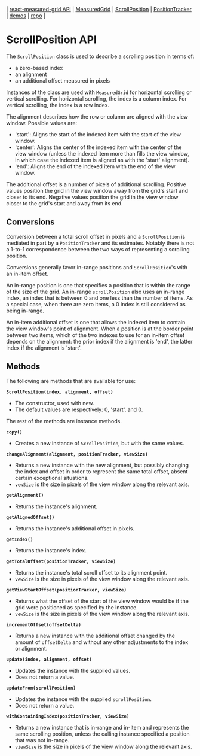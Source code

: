 | [react-measured-grid API](./index.md) | [MeasuredGrid](./MeasuredGrid.md) | [ScrollPosition](./ScrollPosition.md) | [PositionTracker](./PositionTracker.md) | [demos](./demos.md) | [repo](https://github.com/DavidCary/react-measured-grid) |

# ScrollPosition API

The `ScrollPosition` class is used to describe a scrolling position in terms of:

  - a zero-based index
  - an alignment
  - an additional offset measured in pixels
  
Instances of the class are used with `MeasuredGrid` for horizontal scrolling or vertical scrolling.
For horizontal scrolling, the index is a column index.
For vertical scrolling, the index is a row index.

The alignment describes how the row or column are aligned with the view window.  Possible values are:
  - 'start': Aligns the start of the indexed item with the start of the view window.
  - 'center': Aligns the center of the indexed item with the center of the view window
      (unless the indexed item more than fills the view window,
      in which case the indexed item is aligned as with the 'start' alignment).
  - 'end': Aligns the end of the indexed item with the end of the view window.
  
The additional offset is a number of pixels of additional scrolling.
Positive values position the grid in the view window
away from the grid's start and closer to its end.
Negative values position the grid in the view window
closer to the grid's start and away from its end.

## Conversions

Conversion between a total scroll offset in pixels and a `ScrollPosition`
is mediated in part by a `PositionTracker` and its estimates.
Notably there is not a 1-to-1 correspondence between the two ways of representing a scrolling position.

Conversions generally favor in-range positions and `ScrollPosition`'s with an in-item offset.

An in-range position is one that specifies a position that is within the range of the size of the grid.
An in-range `scrollPosition` also uses an in-range index,
an index that is between 0 and one less than the number of items.
As a special case, when there are zero items,
a 0 index is still considered as being in-range.

An in-item additional offset is one that allows the indexed item
to contain the view window's point of alignment.
When a position is at the border point between two items,
which of the two indexes to use for an in-item offset depends on the alignment:
the prior index if the alignment is 'end', the latter index if the alignment is 'start'. 

## Methods

The following are methods that are available for use:

**`ScrollPosition(index, alignment, offset)`**

  - The constructor, used with new.
  - The default values are respectively: 0, 'start', and 0.
  
The rest of the methods are instance methods.

**`copy()`**

  - Creates a new instance of `ScrollPosition`, but with the same values.

**`changeAlignment(alignment, positionTracker, viewSize)`**

  - Returns a new instance with the new alignment,
      but possibly changing the index and offset
      in order to represent the same total offset,
      absent certain exceptional situations.
  - `vewSize` is the size in pixels of the view window
      along the relevant axis.
      
**`getAlignment()`**

  - Returns the instance's alignment.
  
**`getAlignedOffset()`**

  - Returns the instance's additional offset in pixels.
 
**`getIndex()`**

  - Returns the instance's index.
     
**`getTotalOffset(positionTracker, viewSize)`**

  - Returns the instance's total scroll offset to its alignment point.
  - `vewSize` is the size in pixels of the view window
      along the relevant axis.
     
**`getViewStartOffset(positionTracker, viewSize)`**

  - Returns what the offset of the start of the view window would be
      if the grid were positioned as specified by the instance.
  - `vewSize` is the size in pixels of the view window
      along the relevant axis.

**`incrementOffset(offsetDelta)`**

  - Returns a new instance with the additional offset changed by the amount of `offsetDelta`
      and without any other adjustments to the index or alignment.
      
**`update(index, alignment, offset)`**

  - Updates the instance with the supplied values.
  - Does not return a value.
      
**`updateFrom(scrollPosition)`**

  - Updates the instance with the supplied `scrollPosition`.
  - Does not return a value.
      
**`withContainingIndex(positionTracker, viewSize)`**

  - Returns a new instance that is in-range and in-item and
      represents the same scrolling position,
      unless the calling instance specified a position that was not in-range.
  - `viewSize` is the size in pixels of the view window
      along the relevant axis.
         
